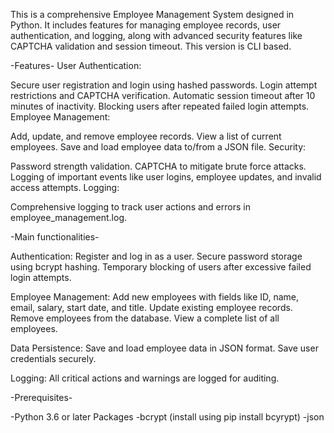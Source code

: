This is a comprehensive Employee Management System designed in Python. It includes features for managing employee records, user authentication, and logging, along with advanced security features like CAPTCHA validation and session timeout.
This version is CLI based.

-Features-
User Authentication:

Secure user registration and login using hashed passwords.
Login attempt restrictions and CAPTCHA verification.
Automatic session timeout after 10 minutes of inactivity.
Blocking users after repeated failed login attempts.
Employee Management:

Add, update, and remove employee records.
View a list of current employees.
Save and load employee data to/from a JSON file.
Security:

Password strength validation.
CAPTCHA to mitigate brute force attacks.
Logging of important events like user logins, employee updates, and invalid access attempts.
Logging:

Comprehensive logging to track user actions and errors in employee_management.log.

-Main functionalities-

Authentication:
Register and log in as a user.
Secure password storage using bcrypt hashing.
Temporary blocking of users after excessive failed login attempts.

Employee Management:
Add new employees with fields like ID, name, email, salary, start date, and title.
Update existing employee records.
Remove employees from the database.
View a complete list of all employees.

Data Persistence:
Save and load employee data in JSON format.
Save user credentials securely.

Logging:
All critical actions and warnings are logged for auditing.

-Prerequisites-

-Python 3.6 or later
Packages
-bcrypt (install using pip install bcyrypt) 
-json
